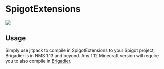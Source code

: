 # SpigotExtensions
[![](https://jitpack.io/v/HeadpatServices/SpigotExtensions.svg)](https://jitpack.io/#HeadpatServices/SpigotExtensions)
## Usage
Simply use jitpack to compile in SpigotExtensions to your Spigot project, Brigadier is in NMS 1.13 and beyond. Any 1.12 Minecraft version will require you to also compile in [Brigadier](https://github.com/Mojang/brigadier).

